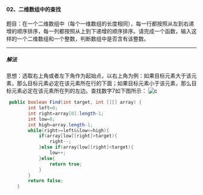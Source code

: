 ﻿#### 02、二维数组中的查找
题目：在一个二维数组中（每个一维数组的长度相同），每一行都按照从左到右递增的顺序排序，每一列都按照从上到下递增的顺序排序。请完成一个函数，输入这样的一个二维数组和一个整数，判断数组中是否含有该整数。
***
##### 解法
思想：选取右上角或者左下角作为起始点，以右上角为例：如果目标元素大于该元素，那么目标元素必定在该元素所在行的下面；如果目标元素小于该元素，那么目标元素必定在该元素所在列的左边。查找数字7如下图所示：
![c](https://img-blog.csdnimg.cn/20200801180225417.png?x-oss-process=image/watermark,type_ZmFuZ3poZW5naGVpdGk,shadow_10,text_aHR0cHM6Ly9ibG9nLmNzZG4ubmV0L3dlaXhpbl80NDMwMTcxMA==,size_16,color_FFFFFF,t_70)


```java
 public boolean Find(int target, int [][] array) {
        int left=0;
        int right=array[0].length-1;
        int low=0;
        int high=array.length-1;
        while(right>=left&&low<=high){
            if(array[low][right]>target){
                right--;
            }else if(array[low][right]<target){
                low++;
            }else{
                return true;
            }
        }
        return false;
    }
```

